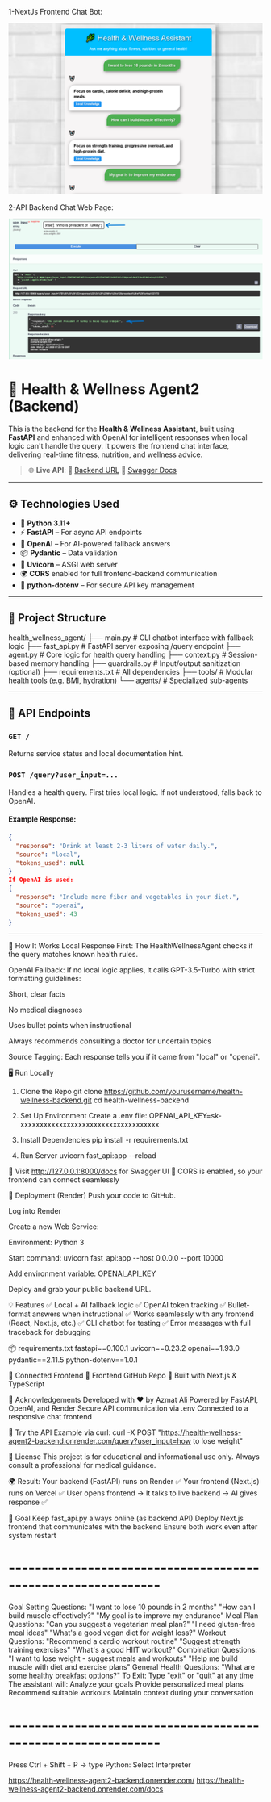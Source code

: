 
1-NextJs Frontend Chat Bot:

![Health Bot](/public/chat1.png)

2-API Backend Chat Web Page:

![API Screen](/public/chat2.png)


# 🧠 Health & Wellness Agent2 (Backend)

This is the backend for the **Health & Wellness Assistant**, built using **FastAPI** and enhanced with OpenAI for intelligent responses when local logic can't handle the query. It powers the frontend chat interface, delivering real-time fitness, nutrition, and wellness advice.

> 🌐 **Live API**:
> 🔗 [Backend URL](https://health-wellness-agent2-backend.onrender.com)
> 🔧 [Swagger Docs](https://health-wellness-agent2-backend.onrender.com/docs)

---

## ⚙️ Technologies Used

- 🐍 **Python 3.11+**
- ⚡ **FastAPI** – For async API endpoints
- 🔐 **OpenAI** – For AI-powered fallback answers
- 📦 **Pydantic** – Data validation
- 🧪 **Uvicorn** – ASGI web server
- 🌍 **CORS** enabled for full frontend-backend communication
- 🔐 **python-dotenv** – For secure API key management

---

## 📁 Project Structure
health_wellness_agent/
├── main.py # CLI chatbot interface with fallback logic
├── fast_api.py # FastAPI server exposing /query endpoint
├── agent.py # Core logic for health query handling
├── context.py # Session-based memory handling
├── guardrails.py # Input/output sanitization (optional)
├── requirements.txt # All dependencies
├── tools/ # Modular health tools (e.g. BMI, hydration)
└── agents/ # Specialized sub-agents

---

## 🔌 API Endpoints

### `GET /`
Returns service status and local documentation hint.

### `POST /query?user_input=...`
Handles a health query. First tries local logic. If not understood, falls back to OpenAI.

#### Example Response:
```json
{
  "response": "Drink at least 2-3 liters of water daily.",
  "source": "local",
  "tokens_used": null
}
If OpenAI is used:
{
  "response": "Include more fiber and vegetables in your diet.",
  "source": "openai",
  "tokens_used": 43
}
```
---

🧠 How It Works
Local Response First:
The HealthWellnessAgent checks if the query matches known health rules.

OpenAI Fallback:
If no local logic applies, it calls GPT-3.5-Turbo with strict formatting guidelines:

Short, clear facts

No medical diagnoses

Uses bullet points when instructional

Always recommends consulting a doctor for uncertain topics

Source Tagging:
Each response tells you if it came from "local" or "openai".

🖥️ Run Locally
1. Clone the Repo
git clone https://github.com/yourusername/health-wellness-backend.git
cd health-wellness-backend

2. Set Up Environment
Create a .env file:
OPENAI_API_KEY=sk-xxxxxxxxxxxxxxxxxxxxxxxxxxxxxxxxxxxx


3. Install Dependencies
pip install -r requirements.txt

4. Run Server
uvicorn fast_api:app --reload

🔗 Visit http://127.0.0.1:8000/docs for Swagger UI
📡 CORS is enabled, so your frontend can connect seamlessly

🚀 Deployment (Render)
Push your code to GitHub.

Log into Render

Create a new Web Service:

Environment: Python 3

Start command: uvicorn fast_api:app --host 0.0.0.0 --port 10000

Add environment variable: OPENAI_API_KEY

Deploy and grab your public backend URL.

💡 Features
✅ Local + AI fallback logic
✅ OpenAI token tracking
✅ Bullet-format answers when instructional
✅ Works seamlessly with any frontend (React, Next.js, etc.)
✅ CLI chatbot for testing
✅ Error messages with full traceback for debugging

📦 requirements.txt
fastapi==0.100.1
uvicorn==0.23.2
openai==1.93.0
pydantic==2.11.5
python-dotenv==1.0.1


🤝 Connected Frontend
🔗 Frontend GitHub Repo
💬 Built with Next.js & TypeScript

🙏 Acknowledgements
Developed with ❤️ by Azmat Ali
Powered by FastAPI, OpenAI, and Render
Secure API communication via .env
Connected to a responsive chat frontend

🧪 Try the API
Example via curl:
curl -X POST "https://health-wellness-agent2-backend.onrender.com/query?user_input=how to lose weight"


📜 License
This project is for educational and informational use only. Always consult a professional for medical guidance.

🌍 Result:
Your backend (FastAPI) runs on Render ✅
Your frontend (Next.js) runs on Vercel ✅
User opens frontend → It talks to live backend → AI gives response ✅

🎯 Goal
Keep fast_api.py always online (as backend API)
Deploy Next.js frontend that communicates with the backend
Ensure both work even after system restart
# -------------------------------------------------------------
 Goal Setting Questions:
 "I want to lose 10 pounds in 2 months"
 "How can I build muscle effectively?"
 "My goal is to improve my endurance"
 Meal Plan Questions:
 "Can you suggest a vegetarian meal plan?"
 "I need gluten-free meal ideas"
 "What's a good vegan diet for weight loss?"
 Workout Questions:
 "Recommend a cardio workout routine"
 "Suggest strength training exercises"
 "What's a good HIIT workout?"
 Combination Questions:
 "I want to lose weight - suggest meals and workouts"
 "Help me build muscle with diet and exercise plans"
 General Health Questions:
 "What are some healthy breakfast options?"
 To Exit:
 Type "exit" or "quit" at any time
 The assistant will:
 Analyze your goals
 Provide personalized meal plans
 Recommend suitable workouts
 Maintain context during your conversation

# -------------------------------------------------------------
Press Ctrl + Shift + P → type Python: Select Interpreter

https://health-wellness-agent2-backend.onrender.com/
https://health-wellness-agent2-backend.onrender.com/docs